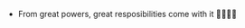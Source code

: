 - From great powers, great resposibilities come with it 👋🏾👋🏾

<!---
Dantyno/Dantyno is a ✨ special ✨ repository because its `README.md` (this file) appears on your GitHub profile.
You can click the Preview link to take a look at your changes.
--->
